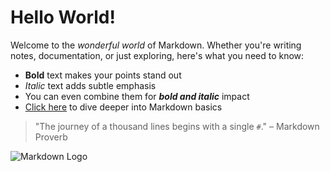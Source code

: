 # Hello World!

Welcome to the *wonderful world* of Markdown. Whether you're writing notes, documentation, or just exploring, here's what you need to know:

- **Bold** text makes your points stand out  
- *Italic* text adds subtle emphasis  
- You can even combine them for **_bold and italic_** impact  
- [Click here](https://www.markdownguide.org) to dive deeper into Markdown basics

> "The journey of a thousand lines begins with a single `#`." – Markdown Proverb

![Markdown Logo](https://markdown-here.com/img/icon256.png)
